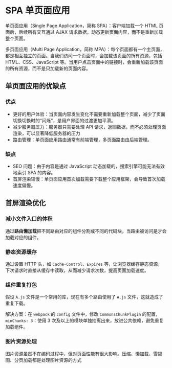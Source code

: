 # SPA 单页面应用

单页面应用（Single Page Application，简称 SPA）：客户端加载一个 HTML 页面后，后续所有交互通过 AJAX 请求数据，动态更新页面内容，而不是重新加载整个页面。

多页面应用（Multi Page Application，简称 MPA）：每个页面都有一个主页面，都是相互独立的页面。当我们访问一个页面时，会加载该页面的所有资源，包括 HTML、CSS、JavaScript 等。当用户点击页面中的链接时，会重新加载该页面的所有资源，而不是只加载新的页面内容。

## 单页面应用的优缺点

### 优点

- 更好的用户体验：当页面内容发生变化不需要重新加载整个页面，减少了页面切换切换时的“闪烁”，是用户界面的过渡更加平滑。
- 减少服务器压力：服务器只需要处理 API 请求，返回数据，而不必须处理页面渲染，可以显著降低服务器的压力
- 路由管理：单页面应用路由通常有前端管理，多页面路由由后端管理。

### 缺点

- SEO 问题：由于内容是通过 JavaScript 动态加载的，搜索引擎可能无法有效地索引 SPA 的内容。
- 首屏渲染较慢：单页面应用首次加载需要下载整个应用框架，会导致首次加载速度偏慢。

## 首屏渲染优化

### 减小文件入口的体积

通过**路由懒加载**把不同路由对应的组件分割成不同的代码块，当路由被访问是才会加载对应的组件。

### 静态资源缓存

通过设置 HTTP 头，如 `Cache-Control`、`Expires` 等，让浏览器缓存静态资源，下次请求时直接从缓存中读取，从而减少请求次数，提高页面加载速度。

### 组件重复打包

假设 `A.js` 文件是一个常用的库，现在有多个路由使用了 `A.js` 文件，这就造成了重复下载。

解决方案：在 `webpack` 的 `config` 文件中，修改 `CommonsChunkPlugin` 的配置，`minChunks: 3`：使用 3 次及以上的模块单独抽离出来，放进公共依赖，避免重复加载组件。

### 图片资源处理

图片资源虽然不在编码过程中，但对页面性能有很大影响。压缩、懒加载、雪碧图、分页加载都是处理图片资源的方式

<!-- TODO: -->
